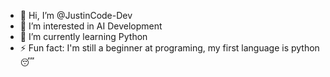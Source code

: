 - 👋 Hi, I’m @JustinCode-Dev
- 👀 I’m interested in AI Development
- 🌱 I’m currently learning Python
- ⚡ Fun fact: I'm still a beginner at programing, my first language is python 😴

<!---
JustinCode-Dev/JustinCode-Dev is a ✨ special ✨ repository because its `README.md` (this file) appears on your GitHub profile.
You can click the Preview link to take a look at your changes.
--->
